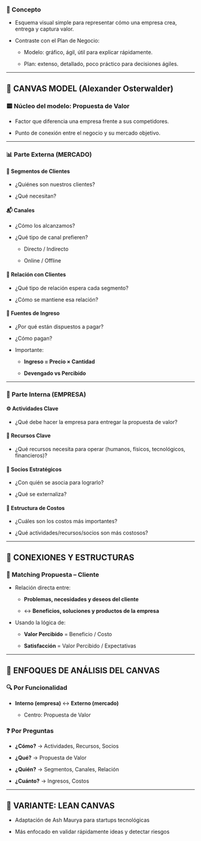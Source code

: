 ### 📌 Concepto

- Esquema visual simple para representar cómo una empresa crea, entrega y captura valor.
    
- Contraste con el Plan de Negocio:
    
    - Modelo: gráfico, ágil, útil para explicar rápidamente.
        
    - Plan: extenso, detallado, poco práctico para decisiones ágiles.
        

---

## 🧱 CANVAS MODEL (Alexander Osterwalder)

### 🟨 Núcleo del modelo: **Propuesta de Valor**

- Factor que diferencia una empresa frente a sus competidores.
    
- Punto de conexión entre el negocio y su mercado objetivo.
    

---

### 📊 Parte Externa (MERCADO)

#### 👤 Segmentos de Clientes

- ¿Quiénes son nuestros clientes?
    
- ¿Qué necesitan?
    

#### 📬 Canales

- ¿Cómo los alcanzamos?
    
- ¿Qué tipo de canal prefieren?
    
    - Directo / Indirecto
        
    - Online / Offline
        

#### 🤝 Relación con Clientes

- ¿Qué tipo de relación espera cada segmento?
    
- ¿Cómo se mantiene esa relación?
    

#### 💸 Fuentes de Ingreso

- ¿Por qué están dispuestos a pagar?
    
- ¿Cómo pagan?
    
- Importante:
    
    - **Ingreso = Precio × Cantidad**
        
    - **Devengado vs Percibido**
        

---

### 🧩 Parte Interna (EMPRESA)

#### ⚙️ Actividades Clave

- ¿Qué debe hacer la empresa para entregar la propuesta de valor?
    

#### 🔑 Recursos Clave

- ¿Qué recursos necesita para operar (humanos, físicos, tecnológicos, financieros)?
    

#### 🤝 Socios Estratégicos

- ¿Con quién se asocia para lograrlo?
    
- ¿Qué se externaliza?
    

#### 🧾 Estructura de Costos

- ¿Cuáles son los costos más importantes?
    
- ¿Qué actividades/recursos/socios son más costosos?
    

---

## 🔄 CONEXIONES Y ESTRUCTURAS

### 🔁 Matching Propuesta – Cliente

- Relación directa entre:
    
    - **Problemas, necesidades y deseos del cliente**
        
    - ↔ **Beneficios, soluciones y productos de la empresa**
        
- Usando la lógica de:
    
    - **Valor Percibido** = Beneficio / Costo
        
    - **Satisfacción** = Valor Percibido / Expectativas
        

---

## 📐 ENFOQUES DE ANÁLISIS DEL CANVAS

### 🔍 Por Funcionalidad

- **Interno (empresa)** ↔ **Externo (mercado)**
    
    - Centro: Propuesta de Valor
        

### ❓ Por Preguntas

- **¿Cómo?** → Actividades, Recursos, Socios
    
- **¿Qué?** → Propuesta de Valor
    
- **¿Quién?** → Segmentos, Canales, Relación
    
- **¿Cuánto?** → Ingresos, Costos
    

---

## 🚀 VARIANTE: LEAN CANVAS

- Adaptación de Ash Maurya para startups tecnológicas
    
- Más enfocado en validar rápidamente ideas y detectar riesgos